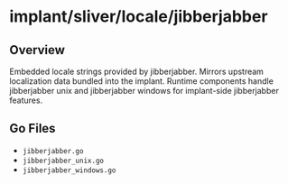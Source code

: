 # implant/sliver/locale/jibberjabber

## Overview

Embedded locale strings provided by jibberjabber. Mirrors upstream localization data bundled into the implant. Runtime components handle jibberjabber unix and jibberjabber windows for implant-side jibberjabber features.

## Go Files

- `jibberjabber.go`
- `jibberjabber_unix.go`
- `jibberjabber_windows.go`
